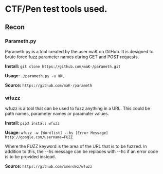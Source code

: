 # CTF/Pen test tools used.

## Recon

### Parameth.py

Parameth.py is a tool created by the user maK on GitHub. It is designed to brute force fuzz parameter names during GET and POST requests.

**Install:** `git clone https://github.com/maK-/parameth.git`

**Usage:** `./parameth.py -u URL`

**Source:** `https://github.com/maK-/parameth`

### wfuzz

wfuzz is a tool that can be used to fuzz anything in a URL. This could be path names, parameter names or paramater values.

**Install:** `pip3 install wfuzz`

**Usage:** `wfuzz -w [Wordlist] --hs [Error Message] http://google.com/username=FUZZ`

Where the FUZZ keyword is the area of the URL that is to be fuzzed. In addition to this, the --hs message can be replaces with --hc if an error code is to be provided instead.

**Source:** `https://github.com/xmendez/wfuzz`

